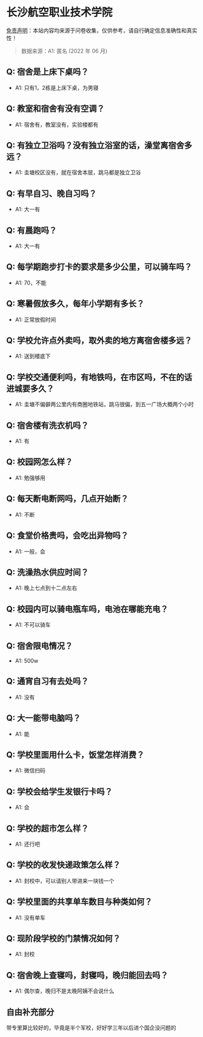 # 长沙航空职业技术学院

[免责声明](https://colleges.chat/#_3)：本站内容均来源于问卷收集，仅供参考，请自行确定信息准确性和真实性！

> 数据来源：A1: 匿名 (2022 年 06 月)

## Q: 宿舍是上床下桌吗？

- A1: 只有1，2栋是上床下桌，为男寝

## Q: 教室和宿舍有没有空调？

- A1: 宿舍有，教室没有，实验楼都有

## Q: 有独立卫浴吗？没有独立浴室的话，澡堂离宿舍多远？

- A1: 圭塘校区没有，就在宿舍本层，跳马都是独立卫浴

## Q: 有早自习、晚自习吗？

- A1: 大一有

## Q: 有晨跑吗？

- A1: 大一有

## Q: 每学期跑步打卡的要求是多少公里，可以骑车吗？

- A1: 70，不能

## Q: 寒暑假放多久，每年小学期有多长？

- A1: 正常放假时间

## Q: 学校允许点外卖吗，取外卖的地方离宿舍楼多远？

- A1: 送到楼底下

## Q: 学校交通便利吗，有地铁吗，在市区吗，不在的话进城要多久？

- A1: 圭塘不偏僻两公里内有商圈地铁站，跳马很偏，到五一广场大概两个小时

## Q: 宿舍楼有洗衣机吗？

- A1: 有

## Q: 校园网怎么样？

- A1: 勉强够用

## Q: 每天断电断网吗，几点开始断？

- A1: 不断

## Q: 食堂价格贵吗，会吃出异物吗？

- A1: 一般，会

## Q: 洗澡热水供应时间？

- A1: 晚上七点到十二点左右

## Q: 校园内可以骑电瓶车吗，电池在哪能充电？

- A1: 不可以骑车

## Q: 宿舍限电情况？

- A1: 500w

## Q: 通宵自习有去处吗？

- A1: 没有

## Q: 大一能带电脑吗？

- A1: 能

## Q: 学校里面用什么卡，饭堂怎样消费？

- A1: 微信扫码

## Q: 学校会给学生发银行卡吗？

- A1: 会

## Q: 学校的超市怎么样？

- A1: 还行吧

## Q: 学校的收发快递政策怎么样？

- A1: 封校中，可以请别人带进来一块钱一个

## Q: 学校里面的共享单车数目与种类如何？

- A1: 没有单车

## Q: 现阶段学校的门禁情况如何？

- A1: 封校

## Q: 宿舍晚上查寝吗，封寝吗，晚归能回去吗？

- A1: 偶尔查，晚归不是太晚阿姨不会说什么

## 自由补充部分

带专里算比较好的，毕竟是半个军校，好好学三年以后进个国企没问题的